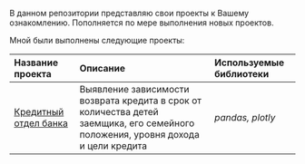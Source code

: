 В данном репозитории представляю свои проекты к Вашему ознакомлению. Пополняется по мере выполнения новых проектов.

Мной были выполнены следующие проекты:

| Название проекта | Описание | Используемые библиотеки | 
| :---------------------- | :---------------------- | :---------------------- |
| [Кредитный отдел банка](bank_credit_department) | Выявление зависимости возврата кредита в срок от количества детей заемщика, его семейного положения, уровня дохода и цели кредита | *pandas, plotly* |
